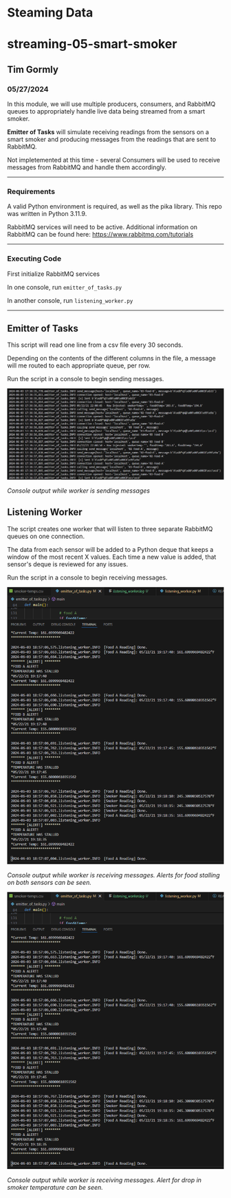 # Steaming Data
# streaming-05-smart-smoker

## Tim Gormly
### 05/27/2024

In this module, we will use multiple producers, consumers, and RabbitMQ queues to appropriately handle live data being streamed from a smart smoker.

<strong>Emitter of Tasks</strong> will simulate receiving readings from the sensors on a smart smoker and producing messages from the readings that are sent to RabbitMQ.

Not impletemented at this time - several Consumers will be used to receive messages from RabbitMQ and handle them accordingly.

<hr>

### Requirements
A valid Python environment is required, as well as the pika library.  This repo was written in Python 3.11.9.

RabbitMQ services will need to be active.  Additional information on RabbitMQ can be found here: https://www.rabbitmq.com/tutorials

<hr>

### Executing Code
First initialize RabbitMQ services

In one console, run <code>emitter_of_tasks.py</code>

In another console, run <code>listening_worker.py</code>

<hr>

## Emitter of Tasks

This script will read one line from a csv file every 30 seconds.  

Depending on the contents of the different columns in the file, a message will me routed to each appropriate queue, per row.

Run the script in a console to begin sending messages.

![Image of console output while worker is sending messages](/Images/Producer_Console.png)

<em>Console output while worker is sending messages</em>

## Listening Worker

The script creates one worker that will listen to three separate RabbitMQ queues on one connection.

The data from each sensor will be added to a Python deque that keeps a window of the most recent X values.  Each time a new value is added, that sensor's deque is reviewed for any issues.

Run the script in a console to begin receiving messages.

![Image of console output while worker is receiving messages](/Images/Consumer_Console.png)

<em>Console output while worker is receiving messages.  Alerts for food stalling on both sensors can be seen.</em>

![Image of console output while worker is receiving messages](/Images/Consumer_Console.png)

<em>Console output while worker is receiving messages. Alert for drop in smoker temperature can be seen.</em>
